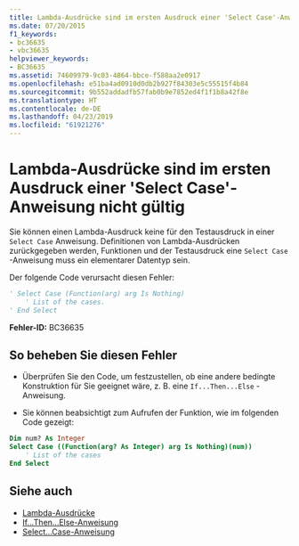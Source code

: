 ```yaml
---
title: Lambda-Ausdrücke sind im ersten Ausdruck einer 'Select Case'-Anweisung nicht gültig
ms.date: 07/20/2015
f1_keywords:
- bc36635
- vbc36635
helpviewer_keywords:
- BC36635
ms.assetid: 74609979-9c03-4864-bbce-f588aa2e0917
ms.openlocfilehash: e51ba4ad0910d0db2b927f84303e5c55515f4b84
ms.sourcegitcommit: 9b552addadfb57fab0b9e7852ed4f1f1b8a42f8e
ms.translationtype: HT
ms.contentlocale: de-DE
ms.lasthandoff: 04/23/2019
ms.locfileid: "61921276"
---
```

# <a name="lambda-expressions-are-not-valid-in-the-first-expression-of-a-select-case-statement"></a>Lambda-Ausdrücke sind im ersten Ausdruck einer 'Select Case'-Anweisung nicht gültig
Sie können einen Lambda-Ausdruck keine für den Testausdruck in einer `Select Case` Anweisung. Definitionen von Lambda-Ausdrücken zurückgegeben werden, Funktionen und der Testausdruck eine `Select Case` -Anweisung muss ein elementarer Datentyp sein.  
  
 Der folgende Code verursacht diesen Fehler:  
  
```vb  
' Select Case (Function(arg) arg Is Nothing)  
    ' List of the cases.  
' End Select  
```  
  
 **Fehler-ID:** BC36635  
  
## <a name="to-correct-this-error"></a>So beheben Sie diesen Fehler  
  
- Überprüfen Sie den Code, um festzustellen, ob eine andere bedingte Konstruktion für Sie geeignet wäre, z. B. eine `If...Then...Else` -Anweisung.  
  
- Sie können beabsichtigt zum Aufrufen der Funktion, wie im folgenden Code gezeigt:  
  
```vb  
Dim num? As Integer  
Select Case ((Function(arg? As Integer) arg Is Nothing)(num))  
    ' List of the cases  
End Select  
```  
  
## <a name="see-also"></a>Siehe auch

- [Lambda-Ausdrücke](../../../visual-basic/programming-guide/language-features/procedures/lambda-expressions.md)
- [If...Then...Else-Anweisung](../../../visual-basic/language-reference/statements/if-then-else-statement.md)
- [Select...Case-Anweisung](../../../visual-basic/language-reference/statements/select-case-statement.md)
